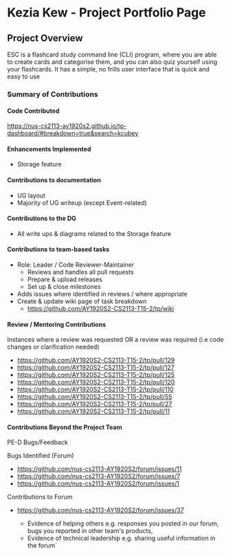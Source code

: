 # Kezia Kew - Project Portfolio Page

## Project Overview
ESC is a flashcard study command line (CLI) program, where you are able to create cards and categorise them, 
and you can also quiz yourself using your flashcards. It has a simple, no frills user interface that is quick and easy to use

### Summary of Contributions
#### Code Contributed
https://nus-cs2113-ay1920s2.github.io/tp-dashboard/#breakdown=true&search=kcubey

#### Enhancements Implemented
* Storage feature
 
#### Contributions to documentation
* UG layout
* Majority of UG writeup (except Event-related)

#### Contributions to the DG
* All write ups & diagrams related to the Storage feature

#### Contributions to team-based tasks
* Role: Leader / Code Reviewer-Maintainer
  * Reviews and handles all pull requests
  * Prepare & upload releases
  * Set up & close milestones
* Adds issues where identified in reviews / where appropriate
* Create & update wiki page of task breakdown
  * https://github.com/AY1920S2-CS2113-T15-2/tp/wiki

#### Review / Mentoring Contributions
Instances where a review was requested OR a review was required (i.e code changes or clarification needed)
* https://github.com/AY1920S2-CS2113-T15-2/tp/pull/129
* https://github.com/AY1920S2-CS2113-T15-2/tp/pull/127
* https://github.com/AY1920S2-CS2113-T15-2/tp/pull/125
* https://github.com/AY1920S2-CS2113-T15-2/tp/pull/120
* https://github.com/AY1920S2-CS2113-T15-2/tp/pull/110
* https://github.com/AY1920S2-CS2113-T15-2/tp/pull/55
* https://github.com/AY1920S2-CS2113-T15-2/tp/pull/27
* https://github.com/AY1920S2-CS2113-T15-2/tp/pull/11

#### Contributions Beyond the Project Team
PE-D Bugs/Feedback

Bugs Identified (Forum)
* https://github.com/nus-cs2113-AY1920S2/forum/issues/11
* https://github.com/nus-cs2113-AY1920S2/forum/issues/7
* https://github.com/nus-cs2113-AY1920S2/forum/issues/1

Contributions to Forum
* https://github.com/nus-cs2113-AY1920S2/forum/issues/37

    - Evidence of helping others e.g. responses you posted in our forum, bugs you reported in other team's products,
    - Evidence of technical leadership e.g. sharing useful information in the forum`